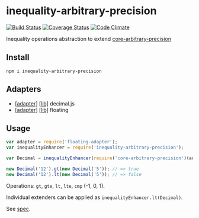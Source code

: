 # inequality-arbitrary-precision

[![Build Status](https://travis-ci.org/javiercejudo/inequality-arbitrary-precision.svg)](https://travis-ci.org/javiercejudo/inequality-arbitrary-precision)
[![Coverage Status](https://coveralls.io/repos/javiercejudo/inequality-arbitrary-precision/badge.svg?branch=master)](https://coveralls.io/r/javiercejudo/inequality-arbitrary-precision?branch=master)
[![Code Climate](https://codeclimate.com/github/javiercejudo/inequality-arbitrary-precision/badges/gpa.svg)](https://codeclimate.com/github/javiercejudo/inequality-arbitrary-precision)

Inequality operations abstraction to extend [core-arbitrary-precision](https://github.com/javiercejudo/core-arbitrary-precision/)

## Install

    npm i inequality-arbitrary-precision

## Adapters

- [[adapter]](https://github.com/javiercejudo/decimaljs-adapter) [[lib]](https://github.com/MikeMcl/decimal.js) decimal.js
- [[adapter]](https://github.com/javiercejudo/floating-adapter) [[lib]](https://github.com/javiercejudo/floating) floating

## Usage

```js
var adapter = require('floating-adapter');
var inequalityEnhancer = require('inequality-arbitrary-precision');

var Decimal = inequalityEnhancer(require('core-arbitrary-precision')(adapter));

new Decimal('12').gt(new Decimal('5')); // => true
new Decimal('12').lt(new Decimal('5')); // => false
```

Operations: `gt`, `gte`, `lt`, `lte`, `cmp` (-1, 0, 1).

Individual extenders can be applied as `inequalityEnhancer.lt(Decimal)`.

See [spec](test/spec.js).
